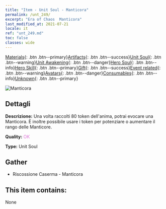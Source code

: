 ```yaml
---
title: "Item - Unit Soul - Manticora"
permalink: /unt_249/
excerpt: "Era of Chaos  Manticora"
last_modified_at: 2021-07-21
locale: it
ref: "unt_249.md"
toc: false
classes: wide
---
```

 [Materials](/ItemsIT/){: .btn .btn--primary}[Artifacts](/ItemsIT/Artifacts/){: .btn .btn--success}[Unit Soul](/ItemsIT/UnitSoul/){: .btn .btn--warning}[Unit Awakening](/ItemsIT/UnitAwakening/){: .btn .btn--danger}[Hero Soul](/ItemsIT/HeroSoul/){: .btn .btn--info}[Hero Skill](/ItemsIT/HeroSkill/){: .btn .btn--primary}[Gift](/ItemsIT/Gift/){: .btn .btn--success}[Event related](/ItemsIT/Events/){: .btn .btn--warning}[Avatars](/ItemsIT/Avatars/){: .btn .btn--danger}[Consumables](/ItemsIT/Consumables/){: .btn .btn--info}[Unknown](/ItemsIT/Unknown/){: .btn .btn--primary}

 ![Manticora](/images/u/ti_shixie.jpg)

## Dettagli
 **Descrizione:** Una volta raccolti 80 token dell'anima, potrai evocare una Manticora. È inoltre possibile usare i token per potenziare o aumentare il rango delle Manticore.

 **Quality:** <span style="color: #DA70D6">OK</span>

 **Type:** Unit Soul

## Gather

*    Riscossione Caserma - Manticora 

## This item contains:

  None

